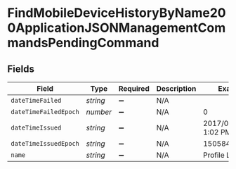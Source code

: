 # FindMobileDeviceHistoryByName200ApplicationJSONManagementCommandsPendingCommand


## Fields

| Field                 | Type                  | Required              | Description           | Example               |
| --------------------- | --------------------- | --------------------- | --------------------- | --------------------- |
| `dateTimeFailed`      | *string*              | :heavy_minus_sign:    | N/A                   |                       |
| `dateTimeFailedEpoch` | *number*              | :heavy_minus_sign:    | N/A                   | 0                     |
| `dateTimeIssued`      | *string*              | :heavy_minus_sign:    | N/A                   | 2017/09/19 at 1:02 PM |
| `dateTimeIssuedEpoch` | *string*              | :heavy_minus_sign:    | N/A                   | 1505844136509         |
| `name`                | *string*              | :heavy_minus_sign:    | N/A                   | Profile List          |